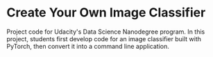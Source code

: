 # Create Your Own Image Classifier

Project code for Udacity's Data Science Nanodegree program. In this project, students first develop code for an image classifier built with PyTorch, then convert it into a command line application.
